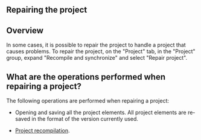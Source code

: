 


## Repairing the project
			



<a name="NOTE1"></a>
<a name="NOTE1_1"></a>


## Overview
<a name="overview_ELTTEXTE000082"></a>
In some cases, it is possible to repair the project to handle a project that causes problems. To repair the project, on the "Project" tab, in the "Project" group, expand "Recompile and synchronize" and select "Repair project".

<a name="NOTE2"></a>
<a name="NOTE2_1"></a>


## What are the operations performed when repairing a project?
<a name="what_are_the_operations_performed_when_repairing_project_ELTTEXTE000106"></a>
The following operations are performed when repairing a project:

- Opening and saving all the project elements. All project elements are re-saved in the format of the version currently used.

- [Project recompilation](../Editeurs/9500205.md).






